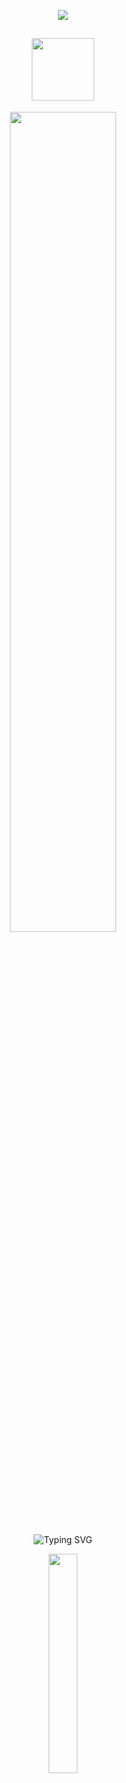 <div align="center">

![](https://komarev.com/ghpvc/?username=w2e&color=60d2d8&style=plastic&label=.♡)

<a href="https://themonarchy.atabook.org/"><img src="https://github.com/user-attachments/assets/07ac615a-53bc-42ef-8cf5-6f6f78507dac" width="100"/></a>
---
<img src="https://github.com/user-attachments/assets/cb3fc25f-266c-4ea8-9043-56b0b55cc0db" width="58%"/></p>
![Typing SVG](https://readme-typing-svg.demolab.com?font=Satisfy&size=30&pause=1000&color=19294e&center=true&&width=1050&lines="+I+will+protect+my+family.+";"+...even+if+it+means+turning+all+the+hunters+in+the+world+against+me.+";"+If+I+don’t+kill,+I+will+be+killed.+";"+I+can’t+run+away+anymore.+";-+Sung+Jinwoo.)

<img src="https://github.com/user-attachments/assets/85613f4e-d4ea-4ef7-8b72-b958f524408d" width="30%" /></p>
